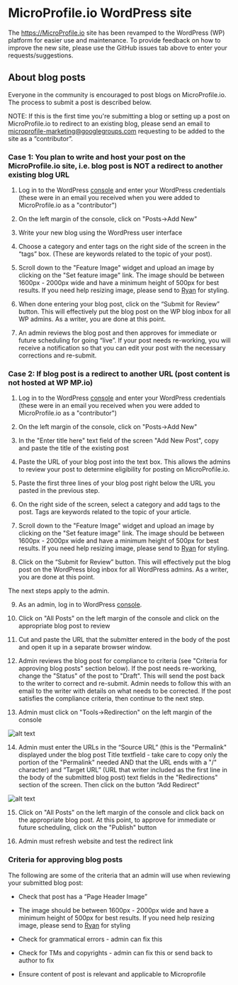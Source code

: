 # MicroProfile.io WordPress site

The https://MicroProfile.io site has been revamped to the WordPress (WP) platform for easier use and maintenance. To provide feedback on how to improve the new site, please use the GitHub issues tab above to enter your requests/suggestions.

## About blog posts

Everyone in the community is encouraged to post blogs on MicroProfile.io. The process to submit a post is described below.

NOTE: If this is the first time you're submitting a blog or setting up a post on MicroProfile.io to redirect to an existing blog, please send an email to microprofile-marketing@googlegroups.com requesting to be added to the site as a “contributor”.

### Case 1: You plan to write and host your post on the MicroProfile.io site, i.e. blog post is NOT a redirect to another existing blog URL

1. Log in to the WordPress [console](https://microprofile.wpengine.com/wp-admin/) and enter your WordPress credentials (these were in an email you received when you were added to MicroProfile.io as a "contributor")

2. On the left margin of the console, click on "Posts->Add New"

3. Write your new blog using the WordPress user interface

4. Choose a category and enter tags on the right side of the screen in the “tags” box. (These are keywords related to the topic of your post).

5. Scroll down to the "Feature Image" widget and upload an image by clicking on the "Set feature image" link. The image should be between 1600px - 2000px wide and have a minimum height of 500px for best results. If you need help resizing image, please send to [Ryan](rstjames@tomitribe.com) for styling.

6. When done entering your blog post, click on the “Submit for Review” button. This will effectively put the blog post on the WP blog inbox for all WP admins. As a writer, you are done at this point.

7. An admin reviews the blog post and then approves for immediate or future scheduling for going “live”. If your post needs re-working, you will receive a notification so that you can edit your post with the necessary corrections and re-submit. 

### Case 2: If blog post is a redirect to another URL (post content is not hosted at WP MP.io)

1. Log in to the WordPress [console](https://microprofile.wpengine.com/wp-admin/) and enter your WordPress credentials (these were in an email you received when you were added to MicroProfile.io as a "contributor")

2. On the left margin of the console, click on "Posts->Add New"

3. In the "Enter title here" text field of the screen "Add New Post", copy and paste the title of the existing post

4. Paste the URL of your blog post into the text box. This allows the admins to review your post to determine eligibility for posting on MicroProfile.io.

5. Paste the first three lines of your blog post right below the URL you pasted in the previous step.

6. On the right side of the screen, select a category and add tags to the post. Tags are keywords related to the topic of your article.

7. Scroll down to the "Feature Image" widget and upload an image by clicking on the "Set feature image" link. The image should be between 1600px - 2000px wide and have a minimum height of 500px for best results. If you need help resizing image, please send to [Ryan](rstjames@tomitribe.com) for styling.

8. Click on the “Submit for Review” button. This will effectively put the blog post on the WordPress blog inbox for all WordPress admins. As a writer, you are done at this point.

The next steps apply to the admin.

9. As an admin, log in to WordPress [console](https://microprofile.wpengine.com/wp-admin/).

10. Click on "All Posts" on the left margin of the console and click on the appropriate blog post to review

11. Cut and paste the URL that the submitter entered in the body of the post and open it up in a separate browser window.

12. Admin reviews the blog post for compliance to criteria (see "Criteria for approving blog posts" section below). If the post needs re-working, change the "Status" of the post to "Draft".  This will send the post back to the writer to correct and re-submit. Admin needs to follow this with an email to the writer with details on what needs to be corrected. If the post satisfies the compliance criteria, then continue to the next step.

13. Admin must click on "Tools->Redirection" on the left margin of the console

![alt text](https://github.com/microprofile/wpsite/blob/master/images/selectToolsRedirection.png)

14. Admin must enter the URLs in the “Source URL” (this is the "Permalink" displayed under the blog post Title textfield - take care to copy only the portion of the "Permalink" needed AND that the URL ends with a "/" character) and “Target URL” (URL that writer included as the first line in the body of the submitted blog post) text fields in the "Redirections" section of the screen. Then click on the button “Add Redirect”

![alt text](https://github.com/microprofile/wpsite/blob/master/images/enterURLsForRedirection.png)

15. Click on "All Posts" on the left margin of the console and click back on the appropriate blog post. At this point, to approve for immediate or future scheduling, click on the "Publish" button

16. Admin must refresh website and test the redirect link

### Criteria for approving blog posts

The following are some of the criteria that an admin will use when reviewing your submitted blog post:

* Check that post has a “Page Header Image”

* The image should be between 1600px - 2000px wide and have a minimum height of 500px for best results. If you need help resizing image, please send to [Ryan](rstjames@tomitribe.com) for styling

* Check for grammatical errors - admin can fix this

* Check for TMs and copyrights - admin can fix this or send back to author to fix

* Ensure content of post is relevant and applicable to Microprofile
